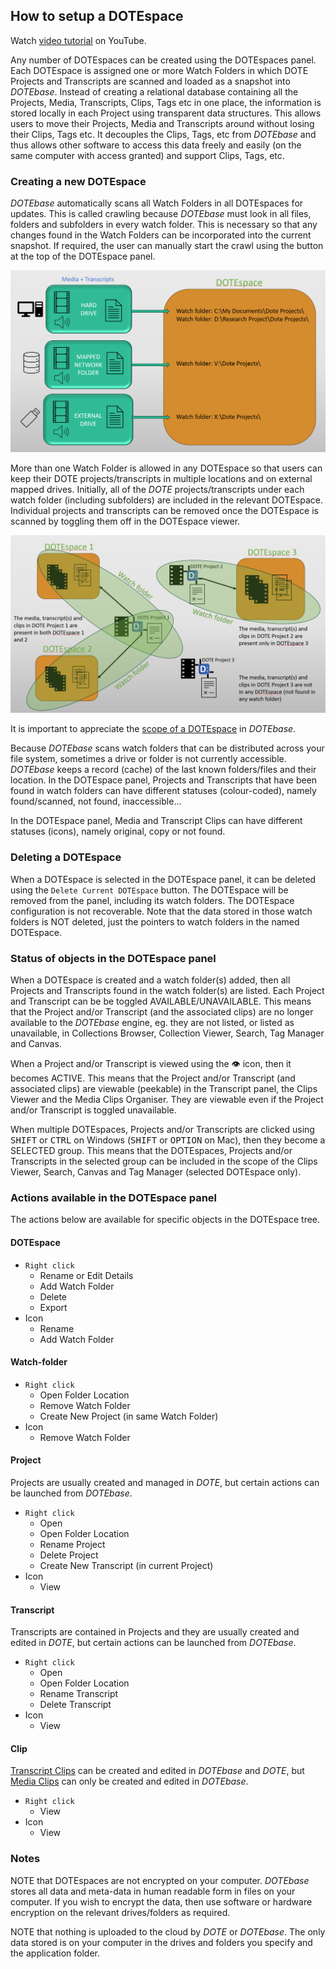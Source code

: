 ## How to setup a DOTEspace

Watch [video tutorial](https://www.youtube.com/watch?v=TMZhcpxemcU) on YouTube.

Any number of DOTEspaces can be created using the DOTEspaces panel.
Each DOTEspace is assigned one or more Watch Folders in which DOTE Projects and Transcripts are scanned and loaded as a snapshot into _DOTEbase_.
Instead of creating a relational database containing all the Projects, Media, Transcripts, Clips, Tags etc in one place, the information is stored locally in each Project using transparent data structures.
This allows users to move their Projects, Media and Transcripts around without losing their Clips, Tags etc.
It decouples the Clips, Tags, etc from _DOTEbase_ and thus allows other software to access this data freely and easily (on the same computer with access granted) and support Clips, Tags, etc.

### Creating a new DOTEspace

_DOTEbase_ automatically scans all Watch Folders in all DOTEspaces for updates.
This is called crawling because _DOTEbase_ must look in all files, folders and subfolders in every watch folder.
This is necessary so that any changes found in the Watch Folders can be incorporated into the current snapshot.
If required, the user can manually start the crawl using the button at the top of the DOTEspace panel.

[![DOTE clipping](images/dotespace/create-dotespace.png)](images/dotespace/create-dotespace.png)

More than one Watch Folder is allowed in any DOTEspace so that users can keep their DOTE projects/transcripts in multiple locations and on external mapped drives.
Initially, all of the _DOTE_ projects/transcripts under each watch folder (including subfolders) are included in the relevant DOTEspace.
Individual projects and transcripts can be removed once the DOTEspace is scanned by toggling them off in the DOTEspace viewer.

[![DOTE clipping](images/dotespace/watch-folders.png)](images/dotespace/watch-folders.png)

It is important to appreciate the [scope of a DOTEspace](scope.md) in _DOTEbase_.

Because _DOTEbase_ scans watch folders that can be distributed across your file system, sometimes a drive or folder is not currently accessible.
_DOTEbase_ keeps a record (cache) of the last known folders/files and their location.
In the DOTEspace panel, Projects and Transcripts that have been found in watch folders can have different statuses (colour-coded), namely found/scanned, not found, inaccessible...

In the DOTEspace panel, Media and Transcript Clips can have different statuses (icons), namely original, copy or not found.

### Deleting a DOTEspace

When a DOTEspace is selected in the DOTEspace panel, it can be deleted using the `Delete Current DOTEspace` button.
The DOTEspace will be removed from the panel, including its watch folders.
The DOTEspace configuration is not recoverable.
Note that the data stored in those watch folders is NOT deleted, just the pointers to watch folders in the named DOTEspace.

### Status of objects in the DOTEspace panel

When a DOTEspace is created and a watch folder(s) added, then all Projects and Transcripts found in the watch folder(s) are listed.
Each Project and Transcript can be be toggled AVAILABLE/UNAVAILABLE.
This means that the Project and/or Transcript (and the associated clips) are no longer available to the _DOTEbase_ engine, eg. they are not listed, or listed as unavailable, in Collections Browser, Collection Viewer, Search, Tag Manager and Canvas.

When a Project and/or Transcript is viewed using the :eye: icon, then it becomes ACTIVE.
This means that the Project and/or Transcript (and associated clips) are viewable (peekable) in the Transcript panel, the Clips Viewer and the Media Clips Organiser.
They are viewable even if the Project and/or Transcript is toggled unavailable.

When multiple DOTEspaces, Projects and/or Transcripts are clicked using <kbd>SHIFT</kbd> or <kbd>CTRL</kbd> on Windows (<kbd>SHIFT</kbd> or <kbd>OPTION</kbd> on Mac), then they become a SELECTED group.
This means that the DOTEspaces, Projects and/or Transcripts in the selected group can be included in the scope of the Clips Viewer, Search, Canvas and Tag Manager (selected DOTEspace only).

### Actions available in the DOTEspace panel

The actions below are available for specific objects in the DOTEspace tree.

#### DOTEspace

- `Right click`
    - Rename or Edit Details
    - Add Watch Folder
    - Delete
    - Export
- Icon
    - Rename
    - Add Watch Folder

#### Watch-folder

- `Right click`
    - Open Folder Location
    - Remove Watch Folder
    - Create New Project (in same Watch Folder)
- Icon
    - Remove Watch Folder

#### Project

Projects are usually created and managed in _DOTE_, but certain actions can be launched from _DOTEbase_.

- `Right click`
    - Open
    - Open Folder Location
    - Rename Project
    - Delete Project
    - Create New Transcript (in current Project)
- Icon
    - View

#### Transcript

Transcripts are contained in Projects and they are usually created and edited in _DOTE_, but certain actions can be launched from _DOTEbase_.

- `Right click`
    - Open
    - Open Folder Location
    - Rename Transcript
    - Delete Transcript
- Icon
    - View

#### Clip

[Transcript Clips](transcript-clip.md) can be created and edited in _DOTEbase_ and _DOTE_, but [Media Clips](media-clip.md) can only be created and edited in _DOTEbase_.

- `Right click`
    - View
- Icon
    - View

### Notes

NOTE that DOTEspaces are not encrypted on your computer.
_DOTEbase_ stores all data and meta-data in human readable form in files on your computer.
If you wish to encrypt the data, then use software or hardware encryption on the relevant drives/folders as required.

NOTE that nothing is uploaded to the cloud by _DOTE_ or _DOTEbase_.
The only data stored is on your computer in the drives and folders you specify and the application folder.
